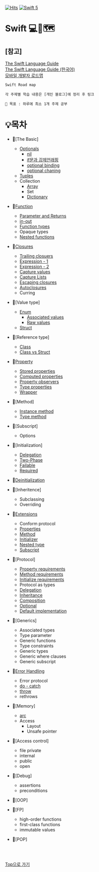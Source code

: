 [![Hits](https://hits.seeyoufarm.com/api/count/incr/badge.svg?url=https%3A%2F%2Fgithub.com%2Fsweetfood-dev/Roadmap-Swift&count_bg=%23137CBD&title_bg=%23555555&icon=&icon_color=%23E7E7E7&title=hits&edge_flat=false)](https://hits.seeyoufarm.com) [![Swift 5](https://img.shields.io/badge/Swift-Lecture-orange.svg?style=flat)](https://swift.org)
# Swift 💻🧭🗺️ 
## [참고]
[The Swift Language Guide](https://docs.swift.org/swift-book/LanguageGuide/TheBasics.html)
<br>
[The Swift Language Guide (한국어)](https://jusung.gitbook.io/the-swift-language-guide/)
<br>
[모바일 개발자 로드맵](https://github.com/godrm/mobile-developer-roadmap)
<br>
```
Swift Road map

각 주제별 학습 내용은 [개인 블로그]에 정리 후 링크

🌟 목표 : 하루에 최소 1개 주제 공부
```

# 💡목차
- 🔗[The Basic]
  - [Optionals](https://sweetfood-dev.github.io/swift/Optional/)
    - [nil](https://sweetfood-dev.github.io/swift/Optional/)
    - [if문과 강제언래핑](https://sweetfood-dev.github.io/swift/Optional2)
    - [optional binding](https://sweetfood-dev.github.io/swift/Optional2)
    - [optional chaning](https://sweetfood-dev.github.io/swift/OptionalChaining)
  - [Tuples](https://sweetfood-dev.github.io/swift/Tuple/)
  - Collection
    - [Array](https://sweetfood-dev.github.io/swift/Array/)
    - Set
    - [Dictionary](https://sweetfood-dev.github.io/swift/Dictionary/)

- 🔗[Function](https://sweetfood-dev.github.io/swift/Function/)
  - [Parameter and Returns](https://sweetfood-dev.github.io/swift/Function2-ParameterAndReturn/)
  - [in-out](https://sweetfood-dev.github.io/swift/function3-inout/)
  - [Function types](https://sweetfood-dev.github.io/swift/function4-functiontype/)
  - Opaque types
  - [Nested functions](https://sweetfood-dev.github.io/swift/function5-NestedFunction/)

- 🔗[Closures](https://sweetfood-dev.github.io/swift/Closure/)
  - [Trailing closuers](https://sweetfood-dev.github.io/swift/Closure2-expression/#후행-클로저trailing-closures)
  - [Expression - 1](https://sweetfood-dev.github.io/swift/Closure1-expression/)
  - [Expression - 2](https://sweetfood-dev.github.io/swift/Closure2-expression/)
  - [Capture values](https://sweetfood-dev.github.io/swift/Closure3-Capturing/)
  - [Capture Lists](https://sweetfood-dev.github.io/swift/Closure4-CaptureList/)
  - [Escaping closures](https://sweetfood-dev.github.io/swift/Closure5-EscapingClosure/)
  - [Autoclosures](https://sweetfood-dev.github.io/swift/Closure6-autoclosure/)
  - Curring

- 🔗[Value type]
  - [Enum](https://sweetfood-dev.github.io/swift/enumerations/)
    - [Associated values](https://sweetfood-dev.github.io/swift/enumerations1-AssociatedValue/)
    - [Raw values](https://sweetfood-dev.github.io/swift/enumerations2-rawValue/)
  - [Struct](https://sweetfood-dev.github.io/swift/StructAndClass/#값-타입)

- 🔗[Reference type]
  - [Class](https://sweetfood-dev.github.io/swift/StructAndClass/#참조-타입)
  - [Class vs Struct](https://sweetfood-dev.github.io/swift/StructAndClass/)

- 🔗[Property](https://sweetfood-dev.github.io/tags/#property)
  - [Stored properties](https://sweetfood-dev.github.io/swift/property2-savedProperty/)
  - [Computed properties](https://sweetfood-dev.github.io/swift/property3-computedProperty/)
  - [Property observers](https://sweetfood-dev.github.io/swift/property4-propertybservers/)
  - [Type properties](https://sweetfood-dev.github.io/swift/property6-typeproperty/)
  - [Wrapper](https://sweetfood-dev.github.io/swift/property5-propertywrapper/)

- 🔗[Method]
  - [Instance method](https://sweetfood-dev.github.io/swift/method/#인스턴스-메소드)
  - [Type method](https://sweetfood-dev.github.io/swift/method/#타입-메소드)

- 🔗[Subscript]
  - Options

- 🔗[Initialization]
  - [Delegation](https://sweetfood-dev.github.io/swift/initializer/#이니셜라이저-위임)
  - [Two-Phase](https://sweetfood-dev.github.io/swift/2phaseinit/)
  - [Failable](https://sweetfood-dev.github.io/swift/1-initializedpart3/#실패-가능한-초기화-failable-initializers)
  - [Required](https://sweetfood-dev.github.io/swift/1-initializedpart3/#필수-이니셜라이저)

- 🔗[Deinitialization](https://sweetfood-dev.github.io/swift/2-deinitialization/)
- 🔗[Inheritence]
  - Subclassing
  - Overriding
- 🔗[Extensions](https://sweetfood-dev.github.io/swift/1-extension/)
  - Conform protocol
  - [Properties](https://sweetfood-dev.github.io/swift/1-extension/#연산-프로퍼티-추가)
  - [Method](https://sweetfood-dev.github.io/swift/1-extension/#메소드-추가)
  - [Initializer](https://sweetfood-dev.github.io/swift/1-extension/#이니셜라이저-추가)
  - [Nested type](https://sweetfood-dev.github.io/swift/1-extension/#중첩-타입의-추가-nested-type)
  - [Subscript](https://sweetfood-dev.github.io/swift/1-extension/#첨자-추가-subscript)

- 🔗[Protocol]
  - [Property requirements](https://sweetfood-dev.github.io/swift/protocol/#프로퍼티-요구사항property-requirement)
  - [Method requirements](https://sweetfood-dev.github.io/swift/protocol/#메서드-요구사항-method-requirement)
  - [Initialize requirements](https://sweetfood-dev.github.io/swift/protocol/#이니셜라이저-요구사항)
  - Protocol as types
  - [Delegation](https://sweetfood-dev.github.io/swift/1-protocol2/)
  - [Inheritance](https://sweetfood-dev.github.io/swift/3-protocol4/#프로토콜-상속)
  - [Composition](https://sweetfood-dev.github.io/swift/2-protocol3/#통합-구현을-사용한-프로토콜-채택)
  - [Optional](https://sweetfood-dev.github.io/swift/3-protocol4/#선택적-프로토콜-요구조건-optional-protocol-requirements)
  - [Default implementation](https://sweetfood-dev.github.io/swift/2-protocol5/#기본-구현-default-implementations)

- 🔗[Generics]
  - Associated types
  - Type parameter
  - Generic functions
  - Type constraints
  - Generic types
  - Generic where clauses
  - Generic subscript

- 🔗[Error Handling](https://sweetfood-dev.github.io/swift/errorhandling/)
  - Error protocol
  - [do - catch](https://sweetfood-dev.github.io/swift/errorhandling/#do---catch를-사용한-에러-처리)
  - [throw](https://sweetfood-dev.github.io/swift/errorhandling/#에러-표시와-던지기throw)
  - rethrows

- 🔗[Memory]
  - [arc](https://sweetfood-dev.github.io/swift/ARC/)
  - Access
    - Layout
    - Unsafe pointer

- 🔗[Access control]
  - file private
  - internal
  - public
  - open

- 🔗[Debug]
  - assertions
  - preconditions

- 🔗[OOP]
- 🔗[FP]
  - high-order functions
  - first-class functions
  - immutable values
- 🔗[POP]

<br>
<br>

[Top으로 가기](https://github.com/sweetfood-dev/Roadmap/blob/main/README.md#%EB%AA%A9%EC%B0%A8)

